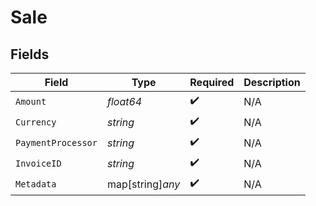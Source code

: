 # Sale


## Fields

| Field              | Type               | Required           | Description        |
| ------------------ | ------------------ | ------------------ | ------------------ |
| `Amount`           | *float64*          | :heavy_check_mark: | N/A                |
| `Currency`         | *string*           | :heavy_check_mark: | N/A                |
| `PaymentProcessor` | *string*           | :heavy_check_mark: | N/A                |
| `InvoiceID`        | *string*           | :heavy_check_mark: | N/A                |
| `Metadata`         | map[string]*any*   | :heavy_check_mark: | N/A                |